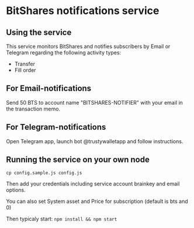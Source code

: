 # BitShares notifications service
## Using the service

This service monitors BitShares and notifies subscribers by Email or Telegram regarding the following activity types:
- Transfer
- Fill order

## For Email-notifications
Send 50 BTS to account name "BITSHARES-NOTIFIER" with your email in the transaction memo.

## For Telegram-notifications
Open Telegram app, launch bot @trustywalletapp and follow instructions.


## Running the service on your own node 
``
cp config.sample.js config.js
``

Then add your credentials including service account brainkey and email options.

You can also set System asset and Price for subscription (default is bts and 0)

Then typicaly start:
``
npm install && npm start
``
